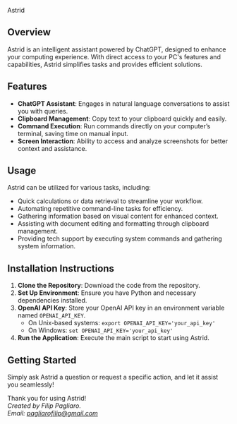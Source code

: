 Astrid

## Overview

Astrid is an intelligent assistant powered by ChatGPT, designed to enhance your computing experience. With direct access to your PC's features and capabilities, Astrid simplifies tasks and provides efficient solutions.

## Features

- **ChatGPT Assistant**: Engages in natural language conversations to assist you with queries.
- **Clipboard Management**: Copy text to your clipboard quickly and easily.
- **Command Execution**: Run commands directly on your computer’s terminal, saving time on manual input.
- **Screen Interaction**: Ability to access and analyze screenshots for better context and assistance.

## Usage

Astrid can be utilized for various tasks, including:

- Quick calculations or data retrieval to streamline your workflow.
- Automating repetitive command-line tasks for efficiency.
- Gathering information based on visual content for enhanced context.
- Assisting with document editing and formatting through clipboard management.
- Providing tech support by executing system commands and gathering system information.

## Installation Instructions

1. **Clone the Repository**: Download the code from the repository.
2. **Set Up Environment**: Ensure you have Python and necessary dependencies installed.
3. **OpenAI API Key**: Store your OpenAI API key in an environment variable named `OPENAI_API_KEY`.
   - On Unix-based systems: `export OPENAI_API_KEY='your_api_key'`
   - On Windows: `set OPENAI_API_KEY='your_api_key'`
4. **Run the Application**: Execute the main script to start using Astrid.

## Getting Started

Simply ask Astrid a question or request a specific action, and let it assist you seamlessly!

Thank you for using Astrid!  
_Created by Filip Pagliaro._  
_Email: [pagliarofilip@gmail.com](mailto:pagliarofilip@gmail.com)_
